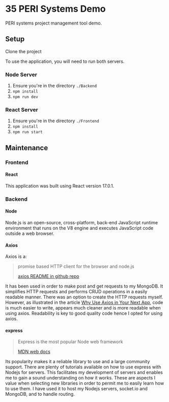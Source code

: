 # 35 PERI Systems Demo

PERI systems project management tool demo.

## Setup
Clone the project

To use the application, you will need to run both servers. 

### Node Server
1. Ensure you're in the directory `./Backend`
2. `npm install`
3. `npm run dev`

### React Server
1. Ensure you're in the directory `./Frontend`
2. `npm install`
3. `npm run start`


## Maintenance

### Frontend

#### React
This application was built using React version 17.0.1. 

### Backend

#### Node
Node.js is an open-source, cross-platform, back-end JavaScript runtime environment that runs on the V8 engine and executes JavaScript code outside a web browser. 

#### Axios
Axios is a:
> promise based HTTP client for the browser and node.js
>
>[axios README in github repo](https://github.com/axios/axios/blob/master/README.md)

It has been used in order to make post and get requests to my MongoDB. It simplifies HTTP requests and performs CRUD 
operations in a easily readable manner. There was an option to create the HTTP requests myself. However, as illustrated 
in the article [Why Use Axios in Your Next App](https://medium.com/@janelle.wg/why-use-axios-in-your-next-app-c44ad3508e93),
code is much easier to write, appears much cleaner and is more readable when using axios. Readability is key to good 
quality code hence I opted for using axios.

#### express

> Express is the most popular Node web framework
>
>[MDN web docs](https://developer.mozilla.org/en-US/docs/Learn/Server-side/Express_Nodejs/Introduction#:~:text=Express%20is%20the%20most%20popular,different%20URL%20paths%20(routes).)

Its popularity makes it a reliable library to use and a large community support. There are plenty of tutorials available
on how to use express with Nodejs for servers. This facilitates my development of servers and enables me to gain a sound
understanding on how it works. These are aspects I value when selecting new libraries in order to permit me to easily 
learn how to use them. I have used it to host my Nodejs servers, socket.io and MongoDB, and to handle routing.
